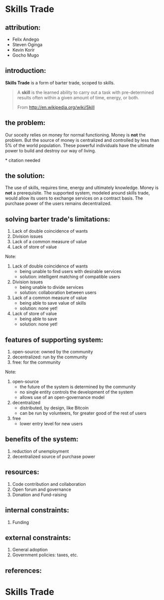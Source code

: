 # Skills Trade



## attribution:

* Felix Andego
* Steven Oginga
* Kevin Korir
* Gocho Mugo



## introduction:

**Skills Trade** is a form of barter trade, scoped to skills.

> A **skill** is the learned ability to carry out a task with
> pre-determined results often within a given amount of time, energy, or
> both.
>
> From http://en.wikipedia.org/wiki/Skill



## the problem:

Our soceity relies on money for normal functioning. Money is **not** the problem. But the source of money is centralized and controlled by less than 5% of the world population. These powerful individuals have the ultimate power to build and destroy our way of living.

\* citation needed


<!-- .slide: data-background="/res/federal-reserve-bank.jpg" data-background-size="600px" -->


## the solution:

The use of skills, requires time, energy and ultimately knowledge. Money is **not** a prerequisite. The supported system, modeled around skills trade, would allow its users to exchange services on a contract basis. The purchase power of the users remains decentralized.



## solving barter trade's limitations:

1. Lack of double coincidence of wants <!-- .element: class="fragment" data-fragment-index="1" -->
1. Division issues <!-- .element: class="fragment" data-fragment-index="2" -->
1. Lack of a common measure of value <!-- .element: class="fragment" data-fragment-index="3" -->
1. Lack of store of value <!-- .element: class="fragment" data-fragment-index="4" -->

Note:
1. Lack of double coincidence of wants
    - being unable to find users with desirable services
    - solution: intelligent matching of compatible users
1. Division issues
    - being unable to divide services
    - solution: collaboration between users
1. Lack of a common measure of value
    - being able to save value of skills
    - solution: none yet!
1. Lack of store of value
    - being able to save
    - solution: none yet!



## features of supporting system:

1. open-source: owned by the community <!-- .element: class="fragment" data-fragment-index="1" -->
1. decentralized: run by the community <!-- .element: class="fragment" data-fragment-index="2" -->
1. free: for the community <!-- .element: class="fragment" data-fragment-index="3" -->

Note:
1. open-source
    - the future of the system is determined by the community
    - no single entity controls the development of the system
    - allows use of an open-governance model
1. decentralized
    - distributed, by design, like Bitcoin
    - can be run by volunteers, for greater good of the rest of users
1. free
    - lower entry level for new users



## benefits of the system:

1. reduction of unemployment <!-- .element: class="fragment" data-fragment-index="1" -->
1. decentralized source of purchase power <!-- .element: class="fragment" data-fragment-index="2" -->



## resources:

1. Code contribution and collaboration <!-- .element: class="fragment" data-fragment-index="1" -->
1. Open forum and governance <!-- .element: class="fragment" data-fragment-index="2" -->
1. Donation and Fund-raising <!-- .element: class="fragment" data-fragment-index="3" -->



## internal constraints:

1. Funding <!-- .element: class="fragment" data-fragment-index="1" -->


## external constraints:

1. General adoption  <!-- .element: class="fragment" data-fragment-index="1" -->
1. Government policies: taxes, etc.  <!-- .element: class="fragment" data-fragment-index="2" -->



## references:



# Skills Trade
